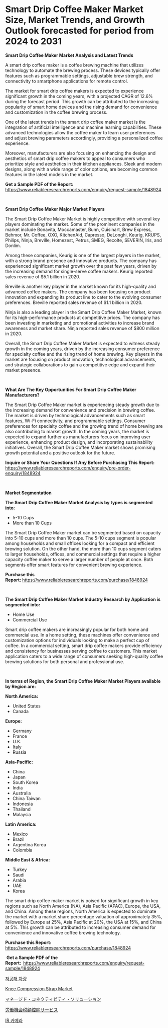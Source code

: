 <p><h1>Smart Drip Coffee Maker Market Size, Market Trends, and Growth Outlook forecasted for period from 2024 to 2031</h1></p><p><strong>Smart Drip Coffee Maker Market Analysis and Latest Trends</strong></p>
<p><p>A smart drip coffee maker is a coffee brewing machine that utilizes technology to automate the brewing process. These devices typically offer features such as programmable settings, adjustable brew strength, and connectivity to smartphone applications for remote control.</p><p>The market for smart drip coffee makers is expected to experience significant growth in the coming years, with a projected CAGR of 12.6% during the forecast period. This growth can be attributed to the increasing popularity of smart home devices and the rising demand for convenience and customization in the coffee brewing process.</p><p>One of the latest trends in the smart drip coffee maker market is the integration of artificial intelligence and machine learning capabilities. These advanced technologies allow the coffee maker to learn user preferences and adjust brewing parameters accordingly, providing a personalized coffee experience.</p><p>Moreover, manufacturers are also focusing on enhancing the design and aesthetics of smart drip coffee makers to appeal to consumers who prioritize style and aesthetics in their kitchen appliances. Sleek and modern designs, along with a wide range of color options, are becoming common features in the latest models in the market.</p></p>
<p><strong>Get a Sample PDF of the Report:&nbsp;</strong> <a href="https://www.reliableresearchreports.com/enquiry/request-sample/1848924">https://www.reliableresearchreports.com/enquiry/request-sample/1848924</a></p>
<p>&nbsp;</p>
<p><strong>Smart Drip Coffee Maker Major Market Players</strong></p>
<p><p>The Smart Drip Coffee Maker Market is highly competitive with several key players dominating the market. Some of the prominent companies in the market include Bonavita, Moccamaster, Bunn, Cuisinart, Brew Express, Behmor, Mr. Coffee, OXO, KitchenAid, Capresso, DeLonghi, Keurig, KRUPS, Philips, Ninja, Breville, Homezest, Petrus, SMEG, Recolte, SEVERIN, Iris, and Donlim.</p><p>Among these companies, Keurig is one of the largest players in the market, with a strong brand presence and innovative products. The company has experienced significant market growth over the past few years, driven by the increasing demand for single-serve coffee makers. Keurig reported sales revenue of $5.1 billion in 2020.</p><p>Breville is another key player in the market known for its high-quality and advanced coffee makers. The company has been focusing on product innovation and expanding its product line to cater to the evolving consumer preferences. Breville reported sales revenue of $1.1 billion in 2020.</p><p>Ninja is also a leading player in the Smart Drip Coffee Maker Market, known for its high-performance products at competitive prices. The company has been investing in marketing and promotional activities to increase brand awareness and market share. Ninja reported sales revenue of $800 million in 2020.</p><p>Overall, the Smart Drip Coffee Maker Market is expected to witness steady growth in the coming years, driven by the increasing consumer preference for specialty coffee and the rising trend of home brewing. Key players in the market are focusing on product innovation, technological advancements, and strategic collaborations to gain a competitive edge and expand their market presence.</p></p>
<p>&nbsp;</p>
<p><strong>What Are The Key Opportunities For Smart Drip Coffee Maker Manufacturers?</strong></p>
<p><p>The Smart Drip Coffee Maker market is experiencing steady growth due to the increasing demand for convenience and precision in brewing coffee. The market is driven by technological advancements such as smart features, Wi-Fi connectivity, and programmable settings. Consumer preferences for specialty coffee and the growing trend of home brewing are also contributing to market growth. In the coming years, the market is expected to expand further as manufacturers focus on improving user experience, enhancing product design, and incorporating sustainability initiatives. Overall, the Smart Drip Coffee Maker market shows promising growth potential and a positive outlook for the future.</p></p>
<p><strong>Inquire or Share Your Questions If Any Before Purchasing This Report:</strong> <a href="https://www.reliableresearchreports.com/enquiry/pre-order-enquiry/1848924">https://www.reliableresearchreports.com/enquiry/pre-order-enquiry/1848924</a></p>
<p>&nbsp;</p>
<p><strong>Market Segmentation</strong></p>
<p><strong>The Smart Drip Coffee Maker Market Analysis by types is segmented into:</strong></p>
<p><ul><li>5-10 Cups</li><li>More than 10 Cups</li></ul></p>
<p><p>The Smart Drip Coffee Maker market can be segmented based on capacity into 5-10 cups and more than 10 cups. The 5-10 cups segment is popular among households and small offices looking for a compact and efficient brewing solution. On the other hand, the more than 10 cups segment caters to larger households, offices, and commercial settings that require a higher capacity coffee maker to serve a larger number of people at once. Both segments offer smart features for convenient brewing experience.</p></p>
<p><strong>Purchase this Report:&nbsp;</strong><a href="https://www.reliableresearchreports.com/purchase/1848924">https://www.reliableresearchreports.com/purchase/1848924</a></p>
<p>&nbsp;</p>
<p><strong>The Smart Drip Coffee Maker Market Industry Research by Application is segmented into:</strong></p>
<p><ul><li>Home Use</li><li>Commercial Use</li></ul></p>
<p><p>Smart drip coffee makers are increasingly popular for both home and commercial use. In a home setting, these machines offer convenience and customization options for individuals looking to make a perfect cup of coffee. In a commercial setting, smart drip coffee makers provide efficiency and consistency for businesses serving coffee to customers. This market application caters to a wide range of consumers seeking high-quality coffee brewing solutions for both personal and professional use.</p></p>
<p>&nbsp;</p>
<p><strong>In terms of Region, the Smart Drip Coffee Maker Market Players available by Region are:</strong></p>
<p>
    <p> <strong> North America: </strong>
        <ul>
            <li>United States</li>
            <li>Canada</li>
        </ul>
        </p> 
    <p> <strong> Europe: </strong>
        <ul>
            <li>Germany</li>
            <li>France</li>
            <li>U.K.</li>
            <li>Italy</li>
            <li>Russia</li>
        </ul>
        </p> 
    <p> <strong> Asia-Pacific: </strong>
        <ul>
            <li>China</li>
            <li>Japan</li>
            <li>South Korea</li>
            <li>India</li>
            <li>Australia</li>
            <li>China Taiwan</li>
            <li>Indonesia</li>
            <li>Thailand</li>
            <li>Malaysia</li>
        </ul>
        </p> 
    <p> <strong> Latin America: </strong>
        <ul>
            <li>Mexico</li>
            <li>Brazil</li>
            <li>Argentina Korea</li>
            <li>Colombia</li>
        </ul>
        </p> 
    <p> <strong> Middle East & Africa: </strong>
        <ul>
            <li>Turkey</li>
            <li>Saudi</li>
            <li>Arabia</li>
            <li>UAE</li>
            <li>Korea</li>
        </ul>
    </p>
    </p>
<p><p>The smart drip coffee maker market is poised for significant growth in key regions such as North America (NA), Asia Pacific (APAC), Europe, the USA, and China. Among these regions, North America is expected to dominate the market with a market share percentage valuation of approximately 35%, followed by Europe at 25%, Asia Pacific at 20%, the USA at 15%, and China at 5%. This growth can be attributed to increasing consumer demand for convenience and innovative coffee brewing technology.</p></p>
<p><strong>Purchase this Report: </strong><a href="https://www.reliableresearchreports.com/purchase/1848924">https://www.reliableresearchreports.com/purchase/1848924</a></p>
<p>&nbsp;<strong>Get a Sample PDF of the Report:&nbsp;&nbsp;</strong><a href="https://www.reliableresearchreports.com/enquiry/request-sample/1848924">https://www.reliableresearchreports.com/enquiry/request-sample/1848924</a></p>
<p><strong></strong></p>
<p><p><a href="https://github.com/TrevorKruvalis5678/Market-Research-Report-List-1/blob/main/80118425410.md">저공해 차량</a></p><p><a href="https://github.com/mbisetmhermsr/Market-Research-Report-List-1/blob/main/knee-compression-strap-market.md">Knee Compression Strap Market</a></p><p><a href="https://github.com/vtbvgl20191192/Market-Research-Report-List-1/blob/main/99602845875.md">マネージド・コネクティビティ・ソリューション</a></p><p><a href="https://medium.com/@elmorunolfsson2023/%E3%83%AF%E3%83%BC%E3%82%AF%E3%82%AA%E3%83%9D%E3%83%81%E3%83%A5%E3%83%8B%E3%83%86%E3%82%A3%E7%A8%8E%E9%A1%8D%E6%8E%A7%E9%99%A4%E3%82%B5%E3%83%BC%E3%83%93%E3%82%B9%E5%B8%82%E5%A0%B4%E3%81%AF-%E5%B8%82%E5%A0%B4%E3%82%B7%E3%82%A7%E3%82%A2-%E5%B8%82%E5%A0%B4%E5%8B%95%E5%90%91-%E5%B8%82%E5%A0%B4%E6%88%90%E9%95%B7%E3%81%AB%E9%96%A2%E3%81%99%E3%82%8B%E6%83%85%E5%A0%B1%E3%82%92%E6%8F%90%E4%BE%9B%E3%81%97%E3%81%BE%E3%81%99-dd85796f31eb">労働機会税額控除サービス</a></p><p><a href="https://github.com/lzuwsfreyoq70/Market-Research-Report-List-1/blob/main/81731895409.md">IR 카메라</a></p></p>